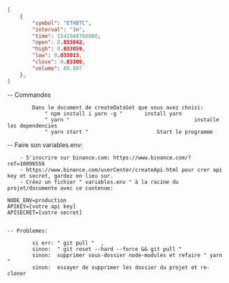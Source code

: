 ```json
[
	{
		"symbol": "ETHBTC",
		"interval": "1m",
		"time": 1541948760000,
		"open": 0.033042,
		"high": 0.033059,
		"low": 0.033013,
		"close": 0.03305,
		"volume": 89.887
	},
]
```

-- Commandes

			Dans le document de createDataSet que vous avez choisi:
				" npm install i yarn -g "		install yarn
				" yarn "								 	 	installe les dependencies
				" yarn start "				  		Start le programme


-- Faire son variables.env:

		- S'inscrire sur binance.com: https://www.binance.com/?ref=10096558
		- https://www.binance.com/userCenter/createApi.html pour crer api key et secret, gardez en lieu sur.
		- Créez un fichier " variables.env " à la racine du projet/documente avec ce contenue:

	NODE_ENV=production
	APIKEY=[votre api key]
	APISECRET=[votre secret]


	-- Problemes:

			si err: " git pull "  ,
			sinon:  " git reset --hard --force && git pull "
			sinon:  supprimer sous-dossier node-modules et refaire " yarn "
			sinon:	essayer de supprimer les dossier du projet et re-cloner